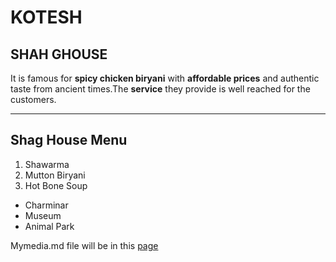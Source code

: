 # KOTESH 
## SHAH GHOUSE
It is famous for **spicy chicken biryani** with **affordable prices** and authentic taste from ancient times.The **service** they provide is well reached for the customers.

***

## Shag House Menu

1. Shawarma
5. Mutton Biryani
7. Hot Bone Soup


* Charminar
* Museum
* Animal Park


Mymedia.md file will be in this [page](MyMedia.md)



